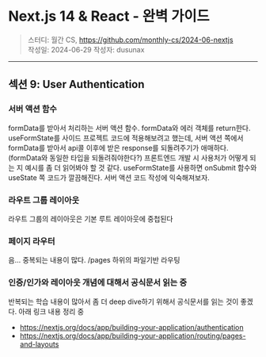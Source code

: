 # Next.js 14 & React - 완벽 가이드

> 스터디: 월간 CS, https://github.com/monthly-cs/2024-06-nextjs  
> 작성일: 2024-06-29
> 작성자: dusunax

---

## 섹션 9: User Authentication

### 서버 액션 함수

formData를 받아서 처리하는 서버 액션 함수. formData와 에러 객체를 return한다.
useFormState를 사이드 프로젝트 코드에 적용해보려고 했는데, 서버 액션 쪽에서 formData를 받아서 api콜 이후에 받은 response를 되돌려주기가 애매하다.(formData와 동일한 타입을 되돌려줘야한다?)
프론트엔드 개발 시 사용처가 어떻게 되는 지 예시를 좀 더 읽어봐야 할 것 같다.
useFormState를 사용하면 onSubmit 함수와 useState 쪽 코드가 깔끔해진다. 서버 액션 코드 작성에 익숙해져보자.

### 라우트 그룹 레이아웃

라우트 그룹의 레이아웃은 기본 루트 레이아웃에 중첩된다

### 페이지 라우터

음... 중복되는 내용이 많다.
/pages 하위의 파일기반 라우팅

### 인증/인가와 레이아웃 개념에 대해서 공식문서 읽는 중

반복되는 학습 내용이 많아서 좀 더 deep dive하기 위해서 공식문서를 읽는 것이 좋겠다. 아래 링크 내용 정리 중

- https://nextjs.org/docs/app/building-your-application/authentication
- https://nextjs.org/docs/app/building-your-application/routing/pages-and-layouts
